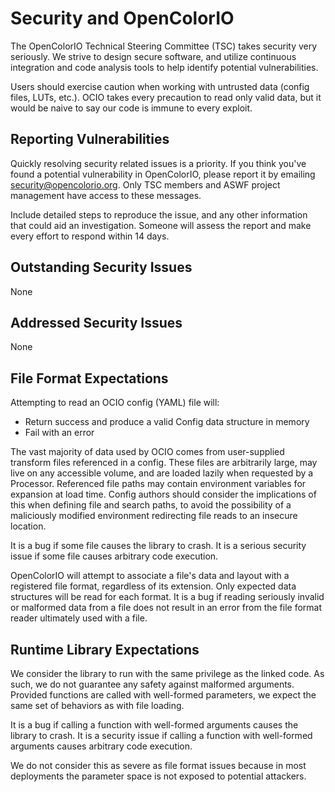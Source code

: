 # Security and OpenColorIO

The OpenColorIO Technical Steering Committee (TSC) takes security very
seriously. We strive to design secure software, and utilize continuous 
integration and code analysis tools to help identify potential 
vulnerabilities.

Users should exercise caution when working with untrusted data (config files, 
LUTs, etc.). OCIO takes every precaution to read only valid data, but it 
would be naive to say our code is immune to every exploit.

## Reporting Vulnerabilities

Quickly resolving security related issues is a priority. If you think
you've found a potential vulnerability in OpenColorIO, please report it by
emailing security@opencolorio.org. Only TSC members and ASWF project
management have access to these messages.

Include detailed steps to reproduce the issue, and any other information that
could aid an investigation. Someone will assess the report and make every
effort to respond within 14 days.

## Outstanding Security Issues

None

## Addressed Security Issues

None

## File Format Expectations

Attempting to read an OCIO config (YAML) file will:
* Return success and produce a valid Config data structure in memory
* Fail with an error

The vast majority of data used by OCIO comes from user-supplied transform 
files referenced in a config. These files are arbitrarily large, may live 
on any accessible volume, and are loaded lazily when requested by a Processor. 
Referenced file paths may contain environment variables for expansion at load 
time. Config authors should consider the implications of this when defining 
file and search paths, to avoid the possibility of a maliciously modified 
environment redirecting file reads to an insecure location.

It is a bug if some file causes the library to crash. It is a serious
security issue if some file causes arbitrary code execution.

OpenColorIO will attempt to associate a file's data and layout with a 
registered file format, regardless of its extension. Only expected data 
structures will be read for each format. It is a bug if reading seriously 
invalid or malformed data from a file does not result in an error from the 
file format reader ultimately used with a file.

## Runtime Library Expectations

We consider the library to run with the same privilege as the linked
code. As such, we do not guarantee any safety against malformed arguments. 
Provided functions are called with well-formed parameters, we expect the same 
set of behaviors as with file loading.

It is a bug if calling a function with well-formed arguments causes the 
library to crash. It is a security issue if calling a function with 
well-formed arguments causes arbitrary code execution.

We do not consider this as severe as file format issues because in most 
deployments the parameter space is not exposed to potential attackers.
